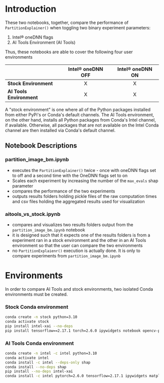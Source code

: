 # Introduction
These two notebooks, together, compare the performance of `PartitionExplainer()` when toggling two binary experiment parameters:
1. Intel® oneDNN flags
2. AI Tools Environment (AI Tools)

Thus, these notebooks are able to cover the following four user environments

| |Intel®  oneDNN OFF | Intel® oneDNN ON |
| -- | :--: | :--: |
| __Stock Environment__ | X | X |
| __AI Tools Environment__ | X | X |

A "stock environment" is one where all of the Python packages installed from either PyPi's or Conda's default channels. The AI Tools environment, on the other hand, installs all Python packages from Conda's Intel channel, if available. Otherwise, all packages that are not available on the Intel Conda channel are then installed via Conda's default channel.

## Notebook Descriptions
### __partition_image_bm.ipynb__
- executes the  `PartitionExplainer()` twice - once with oneDNN flags set to off and a second time with the OneDNN flags set to on
- Scales each experiment by increasing the number of the `max_evals` shap parameter
- compares the performance of the two experiments 
- outputs results folders holding pickle files of the raw computation times and csv files holding the aggregated results used for visualization
### __aitools_vs_stock.ipynb__
- compares and visualizes two results folders output from the `partition_image_bm.ipynb` notebook
- it is designed such that it expects one of the results folders is from a experiment ran in a stock environment and the other in an AI Tools environment so that the user can compare the two environments
- no `PartitionExplaienr()` execution is actually done. It is only to compare experiments from `partition_image_bm.ipynb`

# Environments
In order to compare AI Tools and stock environments, two isolated Conda environments must be created.

### __Stock Conda environment__
```bash
conda create -n stock python=3.10
conda activate stock
pip install intel-xai --no-deps
pip install tensorflow==2.17.1 torch=2.6.0 ipywidgets notebook opencv-python shap
```

### __AI Tools Conda environment__
```bash
conda create -n intel -c intel python=3.10
conda activate intel
conda install -c intel --deps-only shap
conda install --no-deps shap
pip install --no-deps intel-xai
conda install -c intel pytorch=2.6.0 tensorflow=2.17.1 ipywidgets matplotlib notebook opencv
```
